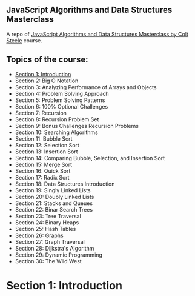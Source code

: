 ## JavaScript Algorithms and Data Structures Masterclass

A repo of [JavaScript Algorithms and Data Structures Masterclass by Colt Steele](https://www.udemy.com/course/js-algorithms-and-data-structures-masterclass/) course.

## Topics of the course:

- [Section 1: Introduction](#section-1:-introduction)
- Section 2: Big O Notation
- Section 3: Analyzing Performance of Arrays and Objects
- Section 4: Problem Solving Approach
- Section 5: Problem Solving Patterns
- Section 6: 100% Optional Challenges
- Section 7: Recursion
- Section 8: Recursion Problem Set
- Section 9: Bonus Challenges Recursion Problems
- Section 10: Searching Algorithms
- Section 11: Bubble Sort
- Section 12: Selection Sort
- Section 13: Insertion Sort
- Section 14: Comparing Bubble, Selection, and Insertion Sort
- Section 15: Merge Sort
- Section 16: Quick Sort
- Section 17: Radix Sort
- Section 18: Data Structures Introduction
- Section 19: Singly Linked Lists
- Section 20: Doubly Linked Lists
- Section 21: Stacks and Queues
- Section 22: Binar Search Trees
- Section 23: Tree Traversal
- Section 24: Binary Heaps
- Section 25: Hash Tables
- Section 26: Graphs
- Section 27: Graph Traversal
- Section 28: Dijkstra's Algorithm
- Section 29: Dynamic Programming
- Section 30: The Wild West

# Section 1: Introduction
